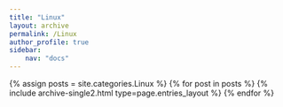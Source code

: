 ```yaml
---
title: "Linux"
layout: archive
permalink: /Linux
author_profile: true
sidebar:
    nav: "docs"
---
```


{% assign posts = site.categories.Linux %}
{% for post in posts %} {% include archive-single2.html type=page.entries_layout %} {% endfor %}